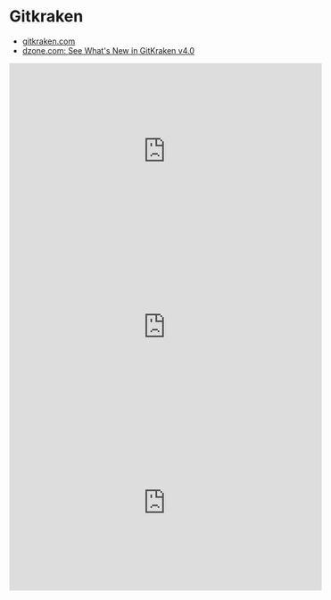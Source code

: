 # Gitkraken
* [gitkraken.com](https://www.gitkraken.com/)
* [dzone.com: See What's New in GitKraken v4.0](https://dzone.com/articles/see-whats-new-in-gitkraken-v40)

<iframe width="560" height="315" src="https://www.youtube.com/embed/gjtXTm_TvvE" frameborder="0" allow="accelerometer; autoplay; encrypted-media; gyroscope; picture-in-picture" allowfullscreen></iframe>

<iframe width="560" height="315" src="https://www.youtube.com/embed/eTOgjQ9o4vQ" frameborder="0" allow="accelerometer; autoplay; encrypted-media; gyroscope; picture-in-picture" allowfullscreen></iframe>

<iframe width="560" height="315" src="https://www.youtube.com/embed/gjtXTm_TvvE" frameborder="0" allow="accelerometer; autoplay; encrypted-media; gyroscope; picture-in-picture" allowfullscreen></iframe>
